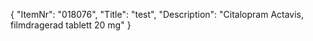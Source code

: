 {
  "ItemNr": "018076",
  "Title": "test",
  "Description": "Citalopram Actavis, filmdragerad tablett 20 mg"
}